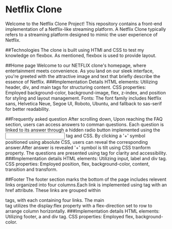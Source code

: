 # Netflix Clone

Welcome to the Netflix Clone Project! This repository contains a front-end implementation of a Netflix-like streaming platform.
A Netflix Clone typically refers to a streaming platform designed to mimic the user experience of Netflix.

##Technologies
The clone is built using HTMl and CSS to test my knowledge on flexbox. As mentioned, flexbox is used to provide layout.

##Home page
Welcome to our NETFLIX clone's homepage, where entertainment meets convenience. As you land on our sleek interface, you're greeted with the attractive image and text that briefly describe the essence of Netflix.
###Implementation Details
HTML elements: Utilizing header, div, and main tags for structuring content.
CSS properties: Employed background-color, background-image, flex, z-index, and position for styling and layout management.
Fonts: The font family includes Netflix sans, Helvetica Neue, Segoe UI, Roboto, Ubuntu, and fallback to sas-serif for better readability.


##Frequently asked question
After scrolling down, Upon reaching the FAQ section, users can access answers to comman questions. Each question is linked to its answer through a hidden radio button implemented using the <input> tag and CSS. By clicking a '+' symbol positioned using absolute CSS, users can reveal the corresponding answer.After answer is revealed '+' symbol is tilt using CSS tranform property. The questions are presented using <label> tag for clarity and accessibility.
###Implementation details
HTML elements: Utilizing input, label and div tag.
CSS properties: Employed position, flex, background-color, content, transition and transform.


##Footer
The footer section marks the bottom of the page includes relevent links organized into four columns.Each link is implemented using <a> tag with an href attribute. These links are grouped within <div> tags, with each containing four links. The main <div> tag utilizes the display:flex property with a flex-direction set to row to arrange column horizontally.
###Implementation details
HTML elements: Utilizing footer, a and div tag.
CSS properties: Employed flex, background-color.


